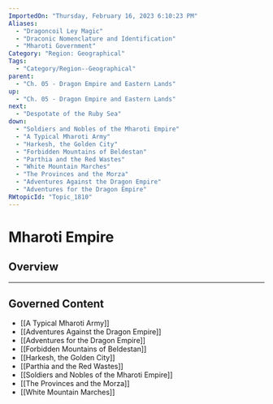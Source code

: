 ```yaml
---
ImportedOn: "Thursday, February 16, 2023 6:10:23 PM"
Aliases:
  - "Dragoncoil Ley Magic"
  - "Draconic Nomenclature and Identification"
  - "Mharoti Government"
Category: "Region: Geographical"
Tags:
  - "Category/Region--Geographical"
parent:
  - "Ch. 05 - Dragon Empire and Eastern Lands"
up:
  - "Ch. 05 - Dragon Empire and Eastern Lands"
next:
  - "Despotate of the Ruby Sea"
down:
  - "Soldiers and Nobles of the Mharoti Empire"
  - "A Typical Mharoti Army"
  - "Harkesh, the Golden City"
  - "Forbidden Mountains of Beldestan"
  - "Parthia and the Red Wastes"
  - "White Mountain Marches"
  - "The Provinces and the Morza"
  - "Adventures Against the Dragon Empire"
  - "Adventures for the Dragon Empire"
RWtopicId: "Topic_1810"
---
```

# Mharoti Empire
## Overview
---
## Governed Content
- [[A Typical Mharoti Army]]
- [[Adventures Against the Dragon Empire]]
- [[Adventures for the Dragon Empire]]
- [[Forbidden Mountains of Beldestan]]
- [[Harkesh, the Golden City]]
- [[Parthia and the Red Wastes]]
- [[Soldiers and Nobles of the Mharoti Empire]]
- [[The Provinces and the Morza]]
- [[White Mountain Marches]]

